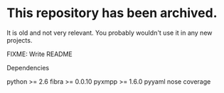 # This repository has been archived.

It is old and not very relevant.  You probably wouldn't use it in any new projects.

FIXME: Write README

Dependencies

python >= 2.6
fibra >= 0.0.10
pyxmpp >= 1.6.0
pyyaml
nose
coverage
